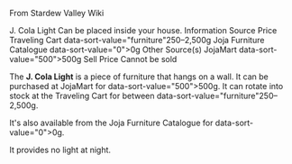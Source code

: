 From Stardew Valley Wiki

J. Cola Light Can be placed inside your house. Information Source Price Traveling Cart data-sort-value="furniture"250–2,500g Joja Furniture Catalogue data-sort-value="0"&gt;0g Other Source(s) JojaMart data-sort-value="500"&gt;500g Sell Price Cannot be sold

The **J. Cola Light** is a piece of furniture that hangs on a wall. It can be purchased at JojaMart for data-sort-value="500"&gt;500g. It can rotate into stock at the Traveling Cart for between data-sort-value="furniture"250–2,500g.

It's also available from the Joja Furniture Catalogue for data-sort-value="0"&gt;0g.

It provides no light at night.